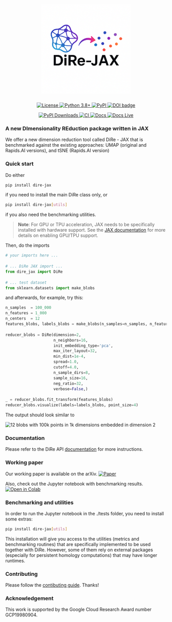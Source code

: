 
<!-- Logo + Project title -->
<p align="center">
  <img src="images/logo.png" alt="DiRe-JAX logo" width="280" style="margin-bottom:10px;">
</p>
<p align="center">
  <a href="https://opensource.org/licenses/Apache-2.0">
    <img alt="License" src="https://img.shields.io/badge/License-Apache%202.0-blue.svg">
  </a>
  <a href="https://www.python.org/downloads/">
    <img alt="Python 3.8+" src="https://img.shields.io/badge/python-3.8+-blue.svg">
  </a>
  <a href="https://pypi.org/project/dire-jax/">
    <img alt="PyPI" src="https://img.shields.io/pypi/v/dire-jax.svg">
  </a>
<a style="border-width:0" href="https://doi.org/10.21105/joss.08264">
  <img src="https://joss.theoj.org/papers/10.21105/joss.08264/status.svg" alt="DOI badge" >
</a>
</p>
<p align="center">
  <a href="https://pypi.org/project/dire-jax/">
    <img src="https://img.shields.io/pypi/dm/dire-jax" alt="PyPI Downloads">
  </a>
  <a href="https://github.com/sashakolpakov/dire-jax/actions/workflows/pylint.yml">
    <img alt="CI" src="https://img.shields.io/github/actions/workflow/status/sashakolpakov/dire-jax/pylint.yml?branch=main&label=CI&logo=github">
  </a>
  <a href="https://github.com/sashakolpakov/dire-jax/actions/workflows/deploy_docs.yml">
    <img alt="Docs" src="https://img.shields.io/github/actions/workflow/status/sashakolpakov/dire-jax/deploy_docs.yml?branch=main&label=Docs&logo=github">
  </a>
  <a href="https://sashakolpakov.github.io/dire-jax/">
    <img alt="Docs Live" src="https://img.shields.io/website-up-down-green-red/https/sashakolpakov.github.io/dire-jax?label=API%20Documentation">
  </a>
</p>


### A new DImensionality REduction package written in JAX 

We offer a new dimension reduction tool called DiRe - JAX that is benchmarked against the existing approaches: UMAP (original and Rapids.AI versions), and tSNE (Rapids.AI version)

### Quick start

Do either

```bash    
pip install dire-jax
```

if you need to install the main DiRe class only, or

```bash
pip install dire-jax[utils]
```

if you also need the benchmarking utilities.

> **Note**: For GPU or TPU acceleration, JAX needs to be specifically installed with hardware support. See the [JAX documentation](https://github.com/google/jax#installation) for more details on enabling GPU/TPU support.


Then, do the imports

```python
# your imports here ...

# ... DiRe JAX import ...
from dire_jax import DiRe

# ... test dataset 
from sklearn.datasets import make_blobs

```

and afterwards, for example, try this: 

```python
n_samples  = 100_000
n_features = 1_000
n_centers  = 12
features_blobs, labels_blobs = make_blobs(n_samples=n_samples, n_features=n_features, centers=n_centers, random_state=42)

reducer_blobs = DiRe(dimension=2,
                     n_neighbors=16,
                     init_embedding_type='pca',
                     max_iter_layout=32,
                     min_dist=1e-4,
                     spread=1.0,
                     cutoff=4.0,
                     n_sample_dirs=8,
                     sample_size=16,
                     neg_ratio=32,
                     verbose=False,)

_ = reducer_blobs.fit_transform(features_blobs)
reducer_blobs.visualize(labels=labels_blobs, point_size=4)

```

The output should look similar to

![12 blobs with 100k points in 1k dimensions embedded in dimension 2](images/blobs_layout.png)

### Documentation 

Please refer to the DiRe API [documentation](https://sashakolpakov.github.io/dire-jax/) for more instructions. 

### Working paper

Our working paper is available on the arXiv. [![Paper](https://img.shields.io/badge/arXiv-read%20PDF-b31b1b.svg)](https://arxiv.org/abs/2503.03156)

 Also, check out the Jupyter notebook with benchmarking results. [![Open in Colab](https://colab.research.google.com/assets/colab-badge.svg)](
  https://colab.research.google.com/github/sashakolpakov/dire-jax/blob/main/tests/dire_benchmarks.ipynb
)


### Benchmarking and utilities

In order to run the Jupyter notebook in the ./tests folder, you need to install some extras:
```bash
pip install dire-jax[utils]
```

This installation will give you access to the utilities (metrics and benchmarking routines) that are 
specifically implemented to be used together with DiRe. However, some of them rely on external packages (especially for
persistent homology computations) that may have longer runtimes. 

### Contributing

Please follow the [contibuting guide](https://sashakolpakov.github.io/dire-jax/contributing.html). Thanks!

### Acknowledgement 

This work is supported by the Google Cloud Research Award number GCP19980904.
